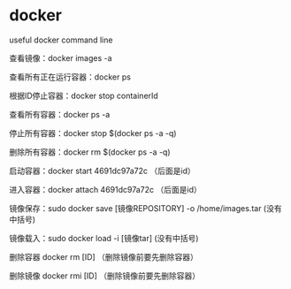 # docker
useful docker command line

查看镜像：docker images -a

查看所有正在运行容器：docker ps 

根据ID停止容器：docker stop containerId

查看所有容器：docker ps -a

停止所有容器：docker stop $(docker ps -a -q)

删除所有容器：docker  rm $(docker ps -a -q)

启动容器：docker start 4691dc97a72c        （后面是id）

进入容器：docker attach 4691dc97a72c       （后面是id）

镜像保存：sudo docker save [镜像REPOSITORY] -o /home/images.tar           (没有中括号)

镜像载入：sudo docker load -i [镜像tar]                                   (没有中括号)

删除容器 docker rm [ID]                 （删除镜像前要先删除容器）

删除镜像 docker rmi [ID]                 （删除镜像前要先删除容器）

